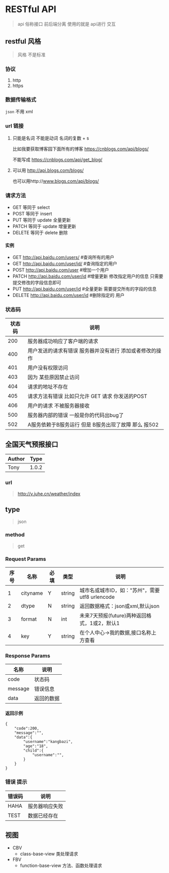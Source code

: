 # RESTful API  

> api  俗称接口   前后端分离 使用的就是 api进行 交互    



## restful  风格 

> 风格  不是标准    

### 协议 

1. http 
2. https 

### 数据传输格式  

 `json` 不用 xml  



### url 链接 

1. 只能是名词  不能是动词   名词的复数 + s   

   比如我要获取博客园下面所有的博客  https://cnblogs.com/api/blogs/

   不能写成  https://cnblogs.com/api/get_blog/

2. 可以用  http://api.blogs.com/blogs/

   也可以用http://www.blogs.com/api/blogs/

### 请求方法  

* GET       等同于  select 
* POST   等同于  insert  
* PUT         等同于 update    全量更新  
* PATCH   等同于 update    增量更新 
* DELETE  等同于 delete   删除   

#### 实例 

* GET  http://api.baidu.com/users/  #查询所有的用户 
* GET http://api.baidu.com/user/id/  #查询指定的用户  
* POST http://api.baidu.com/user   #增加一个用户  
* PATCH    http://api.baidu.com/user/id  #增量更新 修改指定用户的信息 只需要提交修改的字段信息即可 
* PUT  http://api.baidu.com/user/id #全量更新   需要提交所有的字段的信息   
* DELETE  http://api.baidu.com/user/id #删除指定的 用户  



### 状态码   

| 状态码 | 说明                                                     |
| ------ | -------------------------------------------------------- |
| 200    | 服务器成功响应了客户端的请求                             |
| 400    | 用户发送的请求有错误 服务器并没有进行 添加或者修改的操作 |
| 401    | 用户没有权限访问                                         |
| 403    | 因为 某些原因禁止访问                                    |
| 404    | 请求的地址不存在                                         |
| 405    | 请求方法有错误  比如只允许  GET 请求  你发送的POST       |
| 406    | 用户的请求 不被服务器接收                                |
| 500    | 服务器内部的错误  一般是你的代码出bug了                  |
| 502    | A服务依赖于B服务运行 但是 B服务出现了故障  那么 报502    |





## 全国天气预报接口  



| Author | Type  |
| ------ | ----- |
| Tony   | 1.0.2 |

### url  

> http://v.juhe.cn/weather/index



## type

> json 

### method 

> get 

### Request Params  

| 序号 | 名称     | 必填 | 类型   | 说明                                           |
| ---- | -------- | ---- | ------ | ---------------------------------------------- |
| 1    | cityname | Y    | string | 城市名或城市ID，如："苏州"，需要utf8 urlencode |
| 2    | dtype    | N    | string | 返回数据格式：json或xml,默认json               |
| 3    | format   | N    | int    | 未来7天预报(future)两种返回格式，1或2，默认1   |
| 4    | key      | Y    | string | 在个人中心->我的数据,接口名称上方查看          |



### Response Params  

| 名称    | 说明       |
| ------- | ---------- |
| code    | 状态码     |
| message | 错误信息   |
| data    | 返回的数据 |



#### 返回示例  

```
{
	"code":200,
	"message":"",
	"data":{
		"username":"kangbazi",
		"age":"18",
		"child":{
			"username":"",
		}
	}
}
```

### 错误 提示  

| 错误码 | 说明           |
| ------ | -------------- |
| HAHA   | 服务器响应失败 |
| TEST   | 数据已经存在   |





## 视图   

* CBV 
  * class-base-view   类处理请求  
* FBV   
  * function-base-view   方法、函数处理请求   



